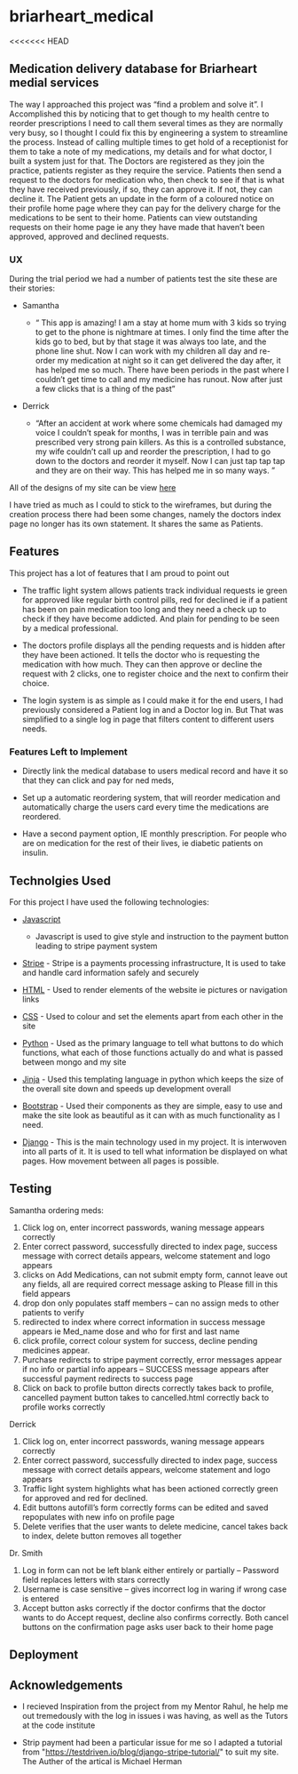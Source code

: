 # briarheart_medical
<<<<<<< HEAD
## Medication delivery database for Briarheart medial services  

The way I approached this project was “find a problem and solve it”.  I Accomplished this by noticing that to get though to my health centre to reorder prescriptions I need to call them several times as they are normally very busy, so I thought I could fix this by engineering a system to streamline the process. Instead of calling multiple times to get hold of a receptionist for them to take a note of my medications, my details and for what doctor, I built a system just for that. The Doctors are registered as they join the practice, patients register as they require the service. Patients then send a request to the doctors for medication who, then check to see if that is what they have received previously, if so, they can approve it. If not, they can decline it. The Patient gets an update in the form of a coloured notice on their profile home page where they can pay for the delivery charge for the medications to be sent to their home. Patients can view outstanding requests on their home page ie any they have made that haven’t been approved, approved and declined requests.

### UX

During the trial period we had a number of patients test the site these are their stories:


-	Samantha 
    - “ This app is amazing! I am a stay at home mum with 3 kids so trying to get to the phone is nightmare at times. I only find the time after the kids go to bed, but by that stage it was always too late, and the phone line shut. Now I can work with my children all day and re-order my medication at night so it can get delivered the day after, it has helped me so much. There have been periods in the past where I couldn’t get time to call and my medicine has runout. Now after just a few clicks that is a thing of the past”


- Derrick
    - “After an accident at work where some chemicals had damaged my voice I couldn’t speak for months, I was in terrible pain and was prescribed very strong pain killers. As this is a controlled substance, my wife couldn’t call up and reorder the prescription, I had to go down to the doctors and reorder it myself. Now I can just tap tap tap and they are on their way. This has helped me in so many ways. ”
 

All of the designs of my site can be view [here](…/wireframes/Wireframes.pdf)
 
I have tried as much as I could to stick to the wireframes, but during the creation process there had been some changes, namely the doctors index page no longer has its own statement. It shares the same as Patients.

## Features

This project has a lot of features that I am proud to point out

-	The traffic light system allows patients track individual requests ie green for approved like regular birth control pills, red for declined ie if a patient has been on pain medication too long and they need a check up to check if they have become addicted. And plain for pending to be seen by a medical professional. 
	

-	The doctors profile displays all the pending requests and is hidden after they have been actioned. It tells the doctor who is requesting the medication with how much. They can then approve or decline the request with 2 clicks, one to register choice and the next to confirm their choice. 
	

-	The login system is as simple as I could make it for the end users, I had previously considered a Patient log in and a Doctor log in. But That was simplified to a single log in page that filters content to different users needs. 
	

### Features Left to Implement

-	Directly link the medical database to users medical record and have it so that they can click and pay for ned meds, 
	

-	Set up a automatic reordering system, that will reorder medication and automatically charge the users card every time the medications are reordered. 


-	Have a second payment option, IE monthly prescription. For people who are on medication for the rest of their lives, ie diabetic patients on insulin. 


## Technolgies Used

For this project I have used the following technologies:


-	 [Javascript](https://www.javascript.com/)
        -	Javascript is used to give style and instruction to the payment button leading to stripe payment system
-	[Stripe](https://stripe.com/gb)
        -	Stripe is a payments processing infrastructure, It is used to take and handle card information safely and securely
-	[HTML]( https://html5.org/)
        -	Used to render elements of the website ie pictures or navigation links
-	[CSS]( https://www.w3.org/Style/CSS/Overview.en.html)
        -	Used to colour and set the elements apart from each other in the site

-	[Python]( https://www.python.org/)
        -	Used as the primary language to tell what buttons to do which functions, what each of those functions actually do and what is passed between mongo and my site

-	[Jinja]( https://jinja.palletsprojects.com/en/2.11.x/)
        -	Used this templating language in python which keeps the size of the overall site down and speeds up development overall

-	[Bootstrap]( https://getbootstrap.com/)
        -	Used their components as they are simple, easy to use and make the site look as beautiful as it can with as much functionality as I need.

-	[Django]( https://www.djangoproject.com/)
        -	This is the main technology used in my project. It is interwoven into all parts of it. It is  used to tell what information  be displayed on what pages. How movement between all pages is possible. 
   

## Testing

Samantha ordering meds:
1.	Click log on, enter incorrect passwords, waning message appears correctly
2.	Enter correct password, successfully directed to index page, success message with correct details appears, welcome statement and logo appears
3.	clicks on Add Medications, can not submit empty form, cannot leave out any fields, all are required correct message asking to Please fill in this field appears
4.	drop don only populates staff members – can no assign meds to other patients to verify
5.	redirected to index where correct information in success message appears ie Med_name dose and who for first and last name
6.	click profile, correct colour system for success, decline pending medicines appear.
7.	Purchase redirects to stripe payment correctly, error messages appear if no info or partial info appears – SUCCESS message appears after successful payment redirects to success page
8.	Click on back to profile button directs correctly takes back to profile, cancelled payment button takes to cancelled.html correctly back to profile works correctly
	

Derrick
1.	Click log on, enter incorrect passwords, waning message appears correctly
2.	Enter correct password, successfully directed to index page, success message with correct details appears, welcome statement and logo appears
3.	Traffic light system highlights what has been actioned correctly green for approved and red for declined. 
4.	Edit buttons autofill’s form correctly forms can be edited and saved repopulates with new info on profile page
5.	Delete verifies that the user wants to delete medicine, cancel takes back to index, delete button removes all together
	

Dr. Smith
1.	Log in form can not be left blank either entirely or partially – Password field replaces letters with stars correctly
2.	Username is case sensitive – gives incorrect log in waring if wrong case is entered
3.	 Accept button asks correctly if the doctor confirms that the doctor wants to do Accept request, decline also confirms correctly. Both cancel buttons on the confirmation page asks user back to their home page 


## Deployment



## Acknowledgements

- I recieved Inspiration from the project from my Mentor Rahul, he help me out tremedously with the log in issues i was having, as well as the Tutors at the code institute

- Strip payment had been a particular issue for me so I adapted a tutorial from "https://testdriven.io/blog/django-stripe-tutorial/" to suit my site. The Auther of the artical is Michael Herman

